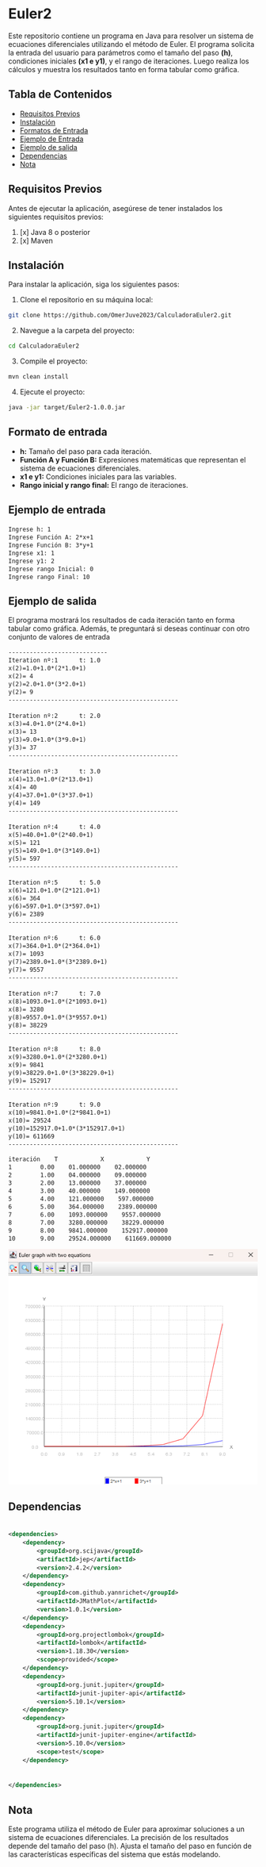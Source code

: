 # Euler2

Este repositorio contiene un programa en Java para resolver un sistema de ecuaciones diferenciales utilizando el método
de Euler. El programa solicita la entrada del usuario para parámetros como el tamaño del paso **(h)**, condiciones
iniciales **(x1 e y1)**, y el rango de iteraciones. Luego realiza los cálculos y muestra los resultados tanto en forma
tabular como gráfica.

## Tabla de Contenidos

- [Requisitos Previos](#requisitos-previos)
- [Instalación](#instalación)
- [Formatos de Entrada](#Formato-de-entrada)
- [Ejemplo de Entrada](#Ejemplo-de-entrada)
- [Ejemplo de salida](#ejemplo-de-salida)
- [Dependencias](#dependencias)
- [Nota](#nota)

## Requisitos Previos

Antes de ejecutar la aplicación, asegúrese de tener instalados los siguientes requisitos previos:

1. [x] Java 8 o posterior
2. [x] Maven

## Instalación

Para instalar la aplicación, siga los siguientes pasos:

1. Clone el repositorio en su máquina local:

```bash
git clone https://github.com/OmerJuve2023/CalculadoraEuler2.git
```

2. Navegue a la carpeta del proyecto:

```bash
cd CalculadoraEuler2
```

3. Compile el proyecto:

```bash 
mvn clean install
```

4. Ejecute el proyecto:

```bash
java -jar target/Euler2-1.0.0.jar
```

## Formato de entrada

* **h:** Tamaño del paso para cada iteración.
* **Función A y Función B:** Expresiones matemáticas que representan el sistema de ecuaciones diferenciales.
* **x1 e y1:** Condiciones iniciales para las variables.
* **Rango inicial y rango final:** El rango de iteraciones.

## Ejemplo de entrada

```shell script
Ingrese h: 1
Ingrese Función A: 2*x+1
Ingrese Función B: 3*y+1
Ingrese x1: 1
Ingrese y1: 2
Ingrese rango Inicial: 0
Ingrese rango Final: 10
```    

## Ejemplo de salida

El programa mostrará los resultados de cada iteración tanto en forma tabular como gráfica. Además, te preguntará si
deseas continuar con otro conjunto de valores de entrada

``` shell scriptco
----------------------------
Iteration nº:1		t: 1.0
x(2)=1.0+1.0*(2*1.0+1)
x(2)= 4
y(2)=2.0+1.0*(3*2.0+1)
y(2)= 9
------------------------------------------------

Iteration nº:2		t: 2.0
x(3)=4.0+1.0*(2*4.0+1)
x(3)= 13
y(3)=9.0+1.0*(3*9.0+1)
y(3)= 37
------------------------------------------------

Iteration nº:3		t: 3.0
x(4)=13.0+1.0*(2*13.0+1)
x(4)= 40
y(4)=37.0+1.0*(3*37.0+1)
y(4)= 149
------------------------------------------------

Iteration nº:4		t: 4.0
x(5)=40.0+1.0*(2*40.0+1)
x(5)= 121
y(5)=149.0+1.0*(3*149.0+1)
y(5)= 597
------------------------------------------------

Iteration nº:5		t: 5.0
x(6)=121.0+1.0*(2*121.0+1)
x(6)= 364
y(6)=597.0+1.0*(3*597.0+1)
y(6)= 2389
------------------------------------------------

Iteration nº:6		t: 6.0
x(7)=364.0+1.0*(2*364.0+1)
x(7)= 1093
y(7)=2389.0+1.0*(3*2389.0+1)
y(7)= 9557
------------------------------------------------

Iteration nº:7		t: 7.0
x(8)=1093.0+1.0*(2*1093.0+1)
x(8)= 3280
y(8)=9557.0+1.0*(3*9557.0+1)
y(8)= 38229
------------------------------------------------

Iteration nº:8		t: 8.0
x(9)=3280.0+1.0*(2*3280.0+1)
x(9)= 9841
y(9)=38229.0+1.0*(3*38229.0+1)
y(9)= 152917
------------------------------------------------

Iteration nº:9		t: 9.0
x(10)=9841.0+1.0*(2*9841.0+1)
x(10)= 29524
y(10)=152917.0+1.0*(3*152917.0+1)
y(10)= 611669
------------------------------------------------
```

```shell script
iteración    T            X            Y
1        0.00    01.000000    02.000000
2        1.00    04.000000    09.000000
3        2.00    13.000000    37.000000
4        3.00    40.000000    149.000000
5        4.00    121.000000    597.000000
6        5.00    364.000000    2389.000000
7        6.00    1093.000000    9557.000000
8        7.00    3280.000000    38229.000000
9        8.00    9841.000000    152917.000000
10       9.00    29524.000000    611669.000000
```

![img.png](img.png)

## Dependencias

```xml

<dependencies>
    <dependency>
        <groupId>org.scijava</groupId>
        <artifactId>jep</artifactId>
        <version>2.4.2</version>
    </dependency>
    <dependency>
        <groupId>com.github.yannrichet</groupId>
        <artifactId>JMathPlot</artifactId>
        <version>1.0.1</version>
    </dependency>
    <dependency>
        <groupId>org.projectlombok</groupId>
        <artifactId>lombok</artifactId>
        <version>1.18.30</version>
        <scope>provided</scope>
    </dependency>
    <dependency>
        <groupId>org.junit.jupiter</groupId>
        <artifactId>junit-jupiter-api</artifactId>
        <version>5.10.1</version>
    </dependency>
    <dependency>
        <groupId>org.junit.jupiter</groupId>
        <artifactId>junit-jupiter-engine</artifactId>
        <version>5.10.0</version>
        <scope>test</scope>
    </dependency>


</dependencies>
```

## Nota

Este programa utiliza el método de Euler para aproximar soluciones a un sistema de ecuaciones diferenciales. La
precisión de los resultados depende del tamaño del paso (h). Ajusta el tamaño del paso en función de las características
específicas del sistema que estás modelando.